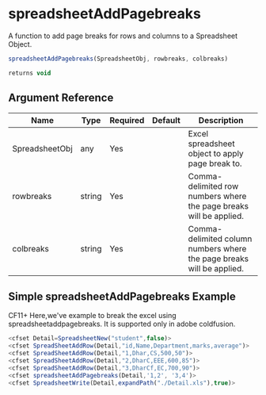 # spreadsheetAddPagebreaks

A function to add page breaks for rows and columns to a Spreadsheet Object.

```javascript
spreadsheetAddPagebreaks(SpreadsheetObj, rowbreaks, colbreaks)
```

```javascript
returns void
```

## Argument Reference

| Name | Type | Required | Default | Description |
| --- | --- | --- | --- | --- |
| SpreadsheetObj | any | Yes |  | Excel spreadsheet object to apply page break to. |
| rowbreaks | string | Yes |  | Comma-delimited row numbers where the page breaks will be applied. |
| colbreaks | string | Yes |  | Comma-delimited column numbers where the page breaks will be applied. |

## Simple spreadsheetAddPagebreaks Example

CF11+ Here,we've example to break the excel using spreadsheetaddpagebreaks. It is supported only in adobe coldfusion.

```javascript
<cfset Detail=SpreadsheetNew("student",false)>
<cfset SpreadSheetAddRow(Detail,"id,Name,Department,marks,average")>
<cfset SpreadSheetAddRow(Detail,"1,Dhar,CS,500,50")>
<cfset SpreadSheetAddRow(Detail,"2,DharC,EEE,600,85")>
<cfset SpreadSheetAddRow(Detail,"3,DharCf,EC,700,90")>
<cfset spreadsheetAddPagebreaks(Detail,'1,2', '3,4')>
<cfset SpreadsheetWrite(Detail,expandPath("./Detail.xls"),true)>
```
